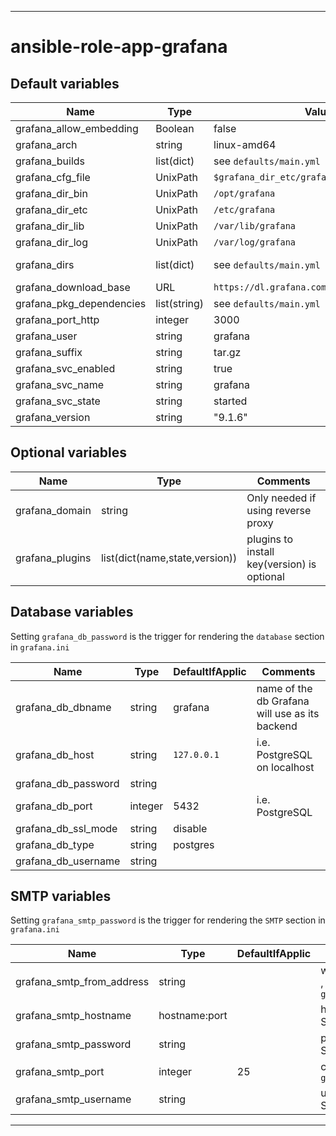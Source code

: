 ----
# ansible-role-app-grafana

## Default variables
| Name | Type | Value | Comments |
| ---- | ---- | ----- | -------- |
| grafana_allow_embedding | Boolean | false | see [docs](https://grafana.com/docs/grafana/latest/setup-grafana/configure-grafana/#allow_embedding) |
| grafana_arch | string | linux-amd64 ||
| grafana_builds | list(dict) | see `defaults/main.yml` ||
| grafana_cfg_file | UnixPath |  `$grafana_dir_etc/grafana.ini` ||
| grafana_dir_bin | UnixPath | `/opt/grafana` ||
| grafana_dir_etc | UnixPath | `/etc/grafana` ||
| grafana_dir_lib | UnixPath | `/var/lib/grafana` ||
| grafana_dir_log | UnixPath | `/var/log/grafana` ||
| grafana_dirs | list(dict) | see `defaults/main.yml` | directories to create |
| grafana_download_base | URL | `https://dl.grafana.com/enterprise/release` ||
| grafana_pkg_dependencies | list(string) | see `defaults/main.yml` ||
| grafana_port_http | integer | 3000 ||
| grafana_user | string | grafana ||
| grafana_suffix | string | tar.gz ||
| grafana_svc_enabled | string | true ||
| grafana_svc_name | string | grafana ||
| grafana_svc_state | string | started ||
| grafana_version | string | "9.1.6" ||

## Optional variables
| Name | Type | Comments |
| ---- | ---- | -------- |
| grafana_domain | string | Only needed if using reverse proxy |
| grafana_plugins | list(dict(name,state,version)) | plugins to install key(version) is optional |

## Database variables
Setting `grafana_db_password` is the trigger for rendering the `database` section in `grafana.ini`

| Name | Type | DefaultIfApplic | Comments |
| ---- | ---- | --------------- | -------- |
| grafana_db_dbname | string | grafana | name of the db Grafana will use as its backend |
| grafana_db_host | string | `127.0.0.1` | i.e. PostgreSQL on localhost |
| grafana_db_password | string |||
| grafana_db_port | integer |  5432 | i.e. PostgreSQL ||
| grafana_db_ssl_mode | string | disable ||
| grafana_db_type | string | postgres ||
| grafana_db_username | string |||

## SMTP variables
Setting `grafana_smtp_password` is the trigger for rendering the `SMTP` section in `grafana.ini`

| Name | Type | DefaultIfApplic | Comments |
| ---- | ---- | --------------- | -------- |
| grafana_smtp_from_address | string || who emails come from , e.g. `grafana@example.com` |
| grafana_smtp_hostname | hostname:port || how to contact the SMTP server |
| grafana_smtp_password | string || password for the SMTP server |
| grafana_smtp_port | integer | 25 | concatenated with `grafana_smtp_hostname` |
| grafana_smtp_username | string || username on the SMTP server |

----
